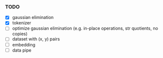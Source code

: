 ### TODO

- [x] gaussian elimination
- [x] tokenizer
- [ ] optimize gaussian elimination (e.g. in-place operations, str quotients, no copies)
- [ ] dataset with (x, y) pairs
- [ ] embedding
- [ ] data pipe
